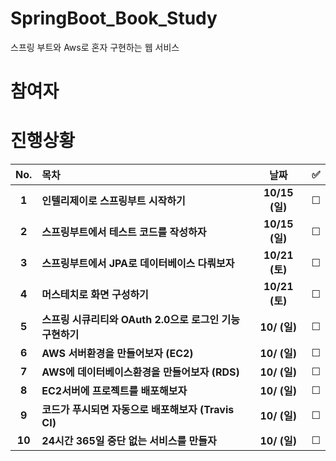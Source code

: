 # SpringBoot_Book_Study
스프링 부트와 Aws로 혼자 구현하는 웹 서비스 

# 참여자

# 진행상황

|  No.  | 목차                              | 날짜                               | ✅  |
| :---: | :------------------------------- | :-------------------------------: | :-: |
| **1** | **인텔리제이로 스프링부트 시작하기** | **10/15 (일)** | &#x2610; |
| **2** | **스프링부트에서 테스트 코드를 작성하자** | **10/15 (일)** | &#x2610; |
| **3** | **스프링부트에서 JPA로 데이터베이스 다뤄보자** | **10/21 (토)** | &#x2610; |
| **4** | **머스테치로 화면 구성하기** | **10/21 (토)** | &#x2610; |
| **5** | **스프링 시큐리티와 OAuth 2.0으로 로그인 기능 구현하기** | **10/ (일)** | &#x2610; |
| **6** | **AWS 서버환경을 만들어보자 (EC2)** | **10/ (일)** | &#x2610; |
| **7** | **AWS에 데이터베이스환경을 만들어보자 (RDS)** | **10/ (일)** | &#x2610; |
| **8** | **EC2서버에 프로젝트를 배포해보자** | **10/ (일)** | &#x2610; |
| **9** | **코드가 푸시되면 자동으로 배포해보자 (Travis CI)** | **10/ (일)** | &#x2610; |
| **10** | **24시간 365일 중단 없는 서비스를 만들자** | **10/ (일)** | &#x2610; |
